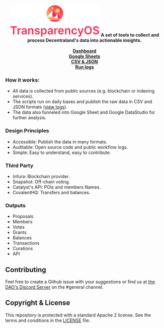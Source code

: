 <div align="center">
    <img src="icon.svg" height="100" alt="Logo">
    <strong>A set of tools to collect and process Decentraland's data into actionable insights.</strong>
</div>
<br>
<div align="center">
    <a href="https://datastudio.google.com/u/3/reporting/fca13118-c18d-4e68-9582-ad46d2dd5ce9/page/p_hc6ik7jerc"><b>Dashboard</b></a><br/>
    <a href="https://docs.google.com/spreadsheets/d/1FoV7TdMTVnqVOZoV4bvVdHWkeu4sMH5JEhp8L0Shjlo/edit?usp=sharing"><b>Google Sheets</b></a><br/>
    <a href="https://github.com/Decentraland-DAO/transparency/tree/gh-pages"><b>CSV & JSON</b></a><br/>
    <a href="https://github.com/Decentraland-DAO/transparency/actions"><b>Run logs</b></a>
</div>

### How it works:
* All data is collected from public sources (e.g. blockchain or indexing services).
* The scripts run on daily bases and publish the raw data in CSV and JSON formats ([view logs]()).
* The data also funneled into Google Sheet and Google DataStudio for further analysis.

### Design Principles
* Accessible: Publish the data in many formats.
* Auditable: Open source code and public workflow logs.
* Simple: Easy to understand, easy to contribute.

### Third Party
* Infura: Blockchain provider.
* Snapshot: Off-chain voting.
* Catalyst's API: POIs and members Names.
* CovalentHQ: Transfers and balances.

### Outputs
- Proposals
- Members
- Votes
- Grants
- Balances
- Transactions
- Curations
- API

## Contributing

Feel free to create a Github issue with your suggestions or find us at [the DAO's Discord Server](https://discord.gg/TKXwhNkY) on the #general channel.


## Copyright & License

This repository is protected with a standard Apache 2 license. See the terms and conditions in the [LICENSE](LICENSE) file.
